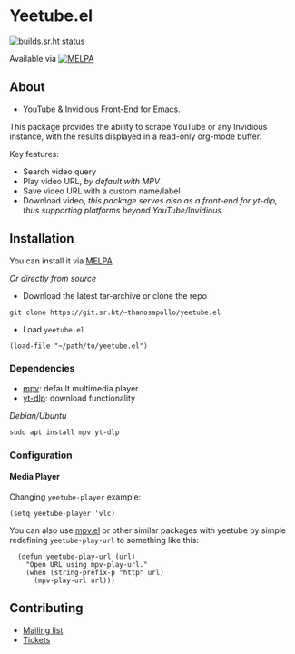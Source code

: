 # Yeetube.el
[![builds.sr.ht status](https://builds.sr.ht/~thanosapollo/yeetube.el.svg)](https://builds.sr.ht/~thanosapollo/yeetube.el?)

Available via
[![MELPA](https://melpa.org/packages/yeetube-badge.svg)](https://melpa.org/#/yeetube)

## About 
- YouTube & Invidious Front-End for Emacs.

This package provides the ability to scrape YouTube or any Invidious
instance, with the results displayed in a read-only org-mode buffer.

Key features:
 - Search video query
 - Play video URL, *by default with MPV*
 - Save video URL with a custom name/label
 - Download video, *this package serves also as a front-end for
   yt-dlp, thus supporting platforms beyond YouTube/Invidious.*



## Installation 
You can install it via [MELPA](https://melpa.org/#/yeetube)

*Or directly from source*
- Download the latest tar-archive or clone the repo 

``` shell
git clone https://git.sr.ht/~thanosapollo/yeetube.el
```

- Load `yeetube.el`

``` emacs-lisp
(load-file "~/path/to/yeetube.el")
```


### Dependencies
- [mpv](https://mpv.io/): default multimedia player 
- [yt-dlp](https://github.com/yt-dlp/yt-dlp): download functionality 

*Debian/Ubuntu*
``` shell
sudo apt install mpv yt-dlp
```

### Configuration 
#### Media Player 
Changing `yeetube-player` example: 

``` emacs-lisp
(setq yeetube-player 'vlc)
```

You can also use [mpv.el](https://github.com/kljohann/mpv.el) or other
similar packages with yeetube by simple redefining `yeetube-play-url`
to something like this:

``` emacs-lisp
  (defun yeetube-play-url (url)
    "Open URL using mpv-play-url."
    (when (string-prefix-p "http" url)
      (mpv-play-url url)))
```

## Contributing 

- [Mailing list](https://lists.sr.ht/~thanosapollo/yeetube.el)
- [Tickets](https://todo.sr.ht/~thanosapollo/yeetube.el)
